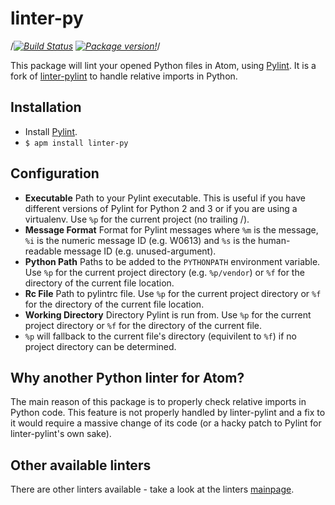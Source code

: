 # linter-py
/*[![Build Status](https://travis-ci.org/Horta/linter-py.svg?branch=master)](https://travis-ci.org/Ho/linter-py)
[![Package version!](https://img.shields.io/apm/v/linter-py.svg?style=flat)](https://atom.io/packages/linter-py)*/

This package will lint your opened Python files in Atom, using [Pylint](http://www.pylint.org/).
It is a fork of [linter-pylint](https://atom.io/packages/linter-pylint) to handle relative imports in Python.

## Installation

* Install [Pylint](http://www.pylint.org/#install).
* `$ apm install linter-py`

## Configuration

* **Executable** Path to your Pylint executable. This is useful if you have different versions of Pylint for Python 2
  and 3 or if you are using a virtualenv. Use `%p` for the current project (no trailing /).
* **Message Format** Format for Pylint messages where `%m` is the message, `%i` is the numeric message ID (e.g. W0613)
  and `%s` is the human-readable message ID (e.g. unused-argument).
* **Python Path** Paths to be added to the `PYTHONPATH` environment variable. Use `%p` for the current project
  directory (e.g. `%p/vendor`) or `%f` for the directory of the current
  file location.
* **Rc File** Path to pylintrc file. Use `%p` for the current project directory or `%f` for the directory of the current
  file location.
* **Working Directory** Directory Pylint is run from. Use `%p` for the current project directory or `%f` for the
  directory of the current file.
* `%p` will fallback to the current file's directory (equivilent to `%f`) if no project directory can be determined.

## Why another Python linter for Atom?

The main reason of this package is to properly check relative imports in Python code. This feature is not properly handled by linter-pylint and a fix to it would require a massive change of its code (or a hacky patch to Pylint for linter-pylint's own sake).

## Other available linters
There are other linters available - take a look at the linters [mainpage](https://github.com/AtomLinter/Linter).
